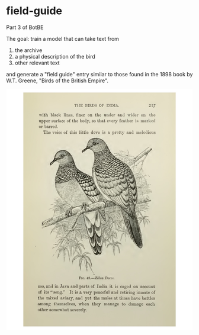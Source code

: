 # field-guide
Part 3 of BotBE

The goal: train a model that can take text from 
1. the archive
2. a physical description of the bird
3. other relevant text

and generate a "field guide" entry similar to those found in the 1898 book by W.T. Greene, "Birds of the British Empire".

![Image of pigeons](https://github.com/jamescoupe/field-guide/blob/main/pigeons_illustration.jpg?raw=true)

